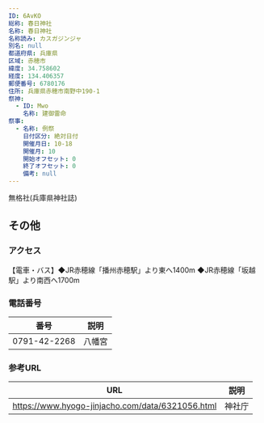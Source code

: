 ```yaml
---
ID: 6AvKO
総称: 春日神社
名称: 春日神社
名称読み: カスガジンジャ
別名: null
都道府県: 兵庫県
区域: 赤穂市
緯度: 34.758602
経度: 134.406357
郵便番号: 6780176
住所: 兵庫県赤穂市南野中190-1
祭神:
  - ID: Mwo
    名称: 建御雷命
祭事:
  - 名称: 例祭
    日付区分: 絶対日付
    開催月日: 10-18
    開催月: 10
    開始オフセット: 0
    終了オフセット: 0
    備考: null
---
```


無格社(兵庫県神社誌)

## その他

### アクセス

【電車・バス】◆JR赤穂線「播州赤穂駅」より東へ1400m
◆JR赤穂線「坂越駅」より南西へ1700m

### 電話番号

| 番号         | 説明   |
| ------------ | ------ |
| 0791-42-2268 | 八幡宮 |

### 参考URL

| URL                                              | 説明   |
| ------------------------------------------------ | ------ |
| https://www.hyogo-jinjacho.com/data/6321056.html | 神社庁 |
